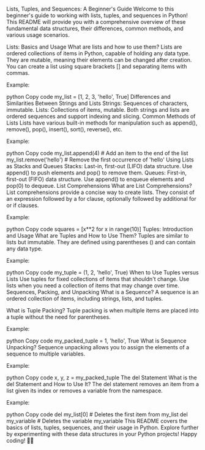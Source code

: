 Lists, Tuples, and Sequences: A Beginner's Guide
Welcome to this beginner's guide to working with lists, tuples, and sequences in Python! This README will provide you with a comprehensive overview of these fundamental data structures, their differences, common methods, and various usage scenarios.

Lists: Basics and Usage
What are lists and how to use them?
Lists are ordered collections of items in Python, capable of holding any data type. They are mutable, meaning their elements can be changed after creation. You can create a list using square brackets [] and separating items with commas.

Example:

python
Copy code
my_list = [1, 2, 3, 'hello', True]
Differences and Similarities Between Strings and Lists
Strings: Sequences of characters, immutable.
Lists: Collections of items, mutable.
Both strings and lists are ordered sequences and support indexing and slicing.
Common Methods of Lists
Lists have various built-in methods for manipulation such as append(), remove(), pop(), insert(), sort(), reverse(), etc.

Example:

python
Copy code
my_list.append(4)  # Add an item to the end of the list
my_list.remove('hello')  # Remove the first occurrence of 'hello'
Using Lists as Stacks and Queues
Stacks: Last-in, first-out (LIFO) data structure. Use append() to push elements and pop() to remove them.
Queues: First-in, first-out (FIFO) data structure. Use append() to enqueue elements and pop(0) to dequeue.
List Comprehensions
What are List Comprehensions?
List comprehensions provide a concise way to create lists. They consist of an expression followed by a for clause, optionally followed by additional for or if clauses.

Example:

python
Copy code
squares = [x**2 for x in range(10)]
Tuples: Introduction and Usage
What are Tuples and How to Use Them?
Tuples are similar to lists but immutable. They are defined using parentheses () and can contain any data type.

Example:

python
Copy code
my_tuple = (1, 2, 'hello', True)
When to Use Tuples versus Lists
Use tuples for fixed collections of items that shouldn't change.
Use lists when you need a collection of items that may change over time.
Sequences, Packing, and Unpacking
What is a Sequence?
A sequence is an ordered collection of items, including strings, lists, and tuples.

What is Tuple Packing?
Tuple packing is when multiple items are placed into a tuple without the need for parentheses.

Example:

python
Copy code
my_packed_tuple = 1, 'hello', True
What is Sequence Unpacking?
Sequence unpacking allows you to assign the elements of a sequence to multiple variables.

Example:

python
Copy code
x, y, z = my_packed_tuple
The del Statement
What is the del Statement and How to Use It?
The del statement removes an item from a list given its index or removes a variable from the namespace.

Example:

python
Copy code
del my_list[0]  # Deletes the first item from my_list
del my_variable  # Deletes the variable my_variable
This README covers the basics of lists, tuples, sequences, and their usage in Python. Explore further by experimenting with these data structures in your Python projects! Happy coding! 🐍✨